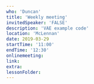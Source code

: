 ```yaml
---
who: 'Duncan'
title: 'Weekly meeting'
invitedSpeaker: 'FALSE'
description: 'VAE example code'
location: 'McLennan'
date: 2019-03-29
startTime: '11:00'
endTime: '12:30'
onlinemeeting: 
link: 
extra: 
lessonFolder: 
---
```

